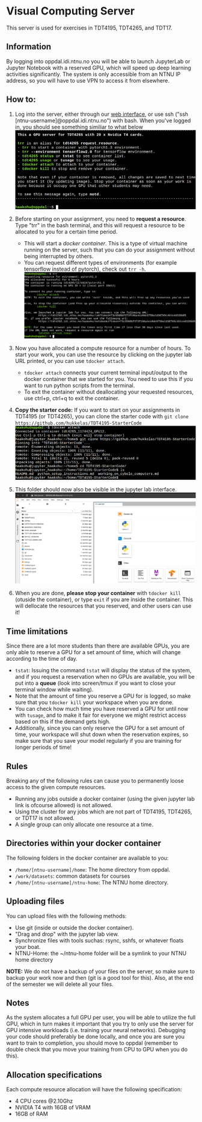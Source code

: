 # Visual Computing Server
This server is used for exercises in TDT4195, TDT4265, and TDT17.


## Information

By logging into oppdal.idi.ntnu.no you will be able to launch JupyterLab or Jupyter Notebook with a reserved GPU, which will speed up deep learning activities significantly.
The system is only accessible from an NTNU IP address, so you will have to use VPN to access it from elsewhere.

## How to:

1. Log into the server, either through our [web interface](https://tdt4265.idi.ntnu.no/ssh/), or use ssh ("ssh [ntnu-username]@oppdal.idi.ntnu.no") with bash. When you've logged in, you should see something similiar to what below
![](log_in_image.png)

2. Before starting on your assignment, you need to **request a resource**. Type "trr" in the bash terminal, and this will request a resource to be allocated to you for a certain time period.
    * This will start a *docker container*. This is a type of  virtual machine running on the server, such that you can do your assignment without being interrupted by others.
    * You can request different types of environments (for example tensorflow instead of pytorch), check out `trr -h`.
![](trr.png)

3. Now you have allocated a compute resource for a number of hours. To start your work, you can use the resource by clicking on the jupyter lab URL printed, or you can use `tdocker attach`.
    * `tdocker attach` connects your current terminal input/output to the docker container that we started for you. You need to use this if you want to run python scripts from the terminal.
    * To exit the container without deallocating your requested resources, use ctrl+p, ctrl+q to exit the container.

4. **Copy the starter code:** If you want to start on your assignments in TDT4195 (or TDT4265), you can clone the starter code with `git clone https://github.com/hukkelas/TDT4195-StarterCode`
![](git_clone.png)

5. This folder should now also be visible in the jupyter lab interface.
![](jupyter_lab.png)

6. When you are done, **please stop your container** with `tdocker kill` (otuside the container), or type `exit` if you are inside the container. This will dellocate the resources that you reserved, and other users can use it!




## Time limitations
Since there are a lot more students than there are available GPUs, you are only able to reserve a GPU for a set amount of time, which will change according to the time of day.
-  `tstat`: Issuing the command `tstat` will display the status of the system, and if you request a reservation when no GPUs are available, you will be put into a **queue** (look into screen/tmux if you want to close your terminal window while waiting).
- Note that the amount of time you reserve a GPU for is logged, so make sure that you `tdocker kill` your workspace when you are done.
- You can check how much time you have reserved a GPU for until now with `tusage`, and to make it fair for everyone we might restrict access based on this if the demand gets high.
- Additionally, since you can only reserve the GPU for a set amount of time, your workspace will shut down when the reservation expires, so make sure that you save your model regularly if you are training for longer periods of time!

## Rules

Breaking any of the following rules can cause you to permanently loose access to the given compute resources.

- Running any jobs outside a docker container (using the given jupyter lab link is ofcourse allowed) is not allowed.
- Using the cluster for any jobs which are not part of TDT4195, TDT4265, or TDT17 is not allowed.
- A single group can only allocate one resource at a time.


## Directories within your docker container
The following folders in the docker container are available to you:

- `/home/[ntnu-username]/home`: The home directory from oppdal.
- `/work/datasets`: common datasets for courses
- `/home/[ntnu-username]/ntnu-home`: The NTNU home directory.

## Uploading files
You can upload files with the following methods:
- Use git (inside or outside the docker container).
- "Drag and drop" with the jupyter lab view.
- Synchronize files with tools suchas: rsync, sshfs, or whatever floats your boat.
- NTNU-Home: the ~/ntnu-home folder will be a symlink to your NTNU home directory


**NOTE:** We do not have a backup of your files on the server, so make sure to backup your work now and then (git is a good tool for this). Also, at the end of the semester we will delete all your files.


## Notes
As the system allocates a full GPU per user, you will be able to utilize the full GPU, which in turn makes it important that you try to only use the server for GPU intensive workloads (i.e. training your neural networks).
Debugging your code should preferably be done locally, and once you are sure you want to train to completion, you should move to oppdal (remember to double check that you move your training from CPU to GPU when you do this).

## Allocation specifications

Each compute resource allocation will have the following specification:

- 4 CPU cores @2.10Ghz
- NVIDIA T4 with 16GB of VRAM
- 16GB of RAM
